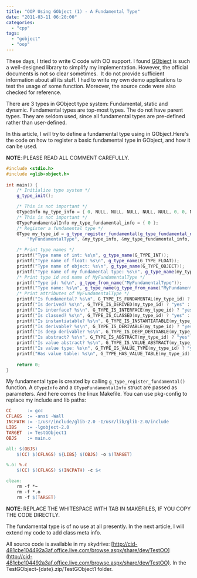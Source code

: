 ```yaml
---
title: "OOP Using GObject (1) - A Fundamental Type"
date: "2011-03-11 06:20:00"
categories: 
  - "cpp"
tags: 
  - "gobject"
  - "oop"
---
```


These days, I tried to write C code with OO support. I found [GObject](http://library.gnome.org/devel/gobject/stable/) is such a well-designed library to simplify my implementation. However, the official documents is not so clear sometimes.  It do not provide sufficient information about all its stuff. I had to write my own demo applications to test the usage of some function. Moreover, the source code were also checked for reference.

There are 3 types in GObject type system: Fundamental, static and dynamic. Fundamental types are top-most types. The do not have parent types. They are seldom used, since all fundamental types are pre-defined rather than user-defined.

In this article, I will try to define a fundamental type using in GObject.Here's the code on how to register a basic fundamental type in GObject, and how it can be used.

**NOTE**: PLEASE READ ALL COMMENT CAREFULLY.

```cpp
#include <stdio.h>
#include <glib-object.h>
 
int main() {
    /* Initialize type system */
    g_type_init();

    /* This is not important */
    GTypeInfo my_type_info = { 0, NULL, NULL, NULL, NULL, NULL, 0, 0, NULL, NULL };
    /* This is not important */
    GTypeFundamentalInfo my_type_fundamental_info = { 0 };
    /* Register a fundamental type */
    GType my_type_id = g_type_register_fundamental(g_type_fundamental_next(),
        "MyFundamentalType", &my_type_info, &my_type_fundamental_info, 0);

    /* Print type names */
    printf("Type name of int: %s\n", g_type_name(G_TYPE_INT));
    printf("Type name of float: %s\n", g_type_name(G_TYPE_FLOAT));
    printf("Type name of object: %s\n", g_type_name(G_TYPE_OBJECT));
    printf("Type name of my fundamental type: %s\n", g_type_name(my_type_id));
    /* Print type id and name of MyFundamentalType */
    printf("Type id: %d\n", g_type_from_name("MyFundamentalType"));
    printf("Type name: %s\n", g_type_name(g_type_from_name("MyFundamentalType")));
    /* Print attributes of MyFundamentalType */
    printf("Is fundamental? %s\n", G_TYPE_IS_FUNDAMENTAL(my_type_id) ? "yes" : "no");
    printf("Is derived? %s\n", G_TYPE_IS_DERIVED(my_type_id) ? "yes" : "no");
    printf("Is interface? %s\n", G_TYPE_IS_INTERFACE(my_type_id) ? "yes" : "no");
    printf("Is classed? %s\n", G_TYPE_IS_CLASSED(my_type_id) ? "yes" : "no");
    printf("Is instantiatable? %s\n", G_TYPE_IS_INSTANTIATABLE(my_type_id) ? "yes" : "no");
    printf("Is derivable? %s\n", G_TYPE_IS_DERIVABLE(my_type_id) ? "yes" : "no");
    printf("Is deep derivable? %s\n", G_TYPE_IS_DEEP_DERIVABLE(my_type_id) ? "yes" : "no");
    printf("Is abstract? %s\n", G_TYPE_IS_ABSTRACT(my_type_id) ? "yes" : "no");
    printf("Is value abstract? %s\n", G_TYPE_IS_VALUE_ABSTRACT(my_type_id) ? "yes" : "no");
    printf("Is value type: %s\n", G_TYPE_IS_VALUE_TYPE(my_type_id) ? "yes" : "no");
    printf("Has value table: %s\n", G_TYPE_HAS_VALUE_TABLE(my_type_id) ? "yes" : "no");
 
    return 0;
}
```

My fundamental type is created by calling `g_type_register_fundamental()` function. A `GTypeInfo` and a `GTypeFundamentalInfo` struct are passed as parameters. And here comes the linux Makefile. You can use pkg-config to replace my include and lib paths:

```makefile
CC      := gcc
CFLAGS  := -ansi -Wall
INCPATH := -I/usr/include/glib-2.0 -I/usr/lib/glib-2.0/include
LIBS    := -lgobject-2.0
TARGET  := TestGObject1
OBJS    := main.o

all: $(OBJS)
    $(CC) $(CFLAGS) ${LIBS} $(OBJS) -o $(TARGET)

%.o: %.c
    $(CC) $(CFLAGS) $(INCPATH) -c $<

clean:
    rm -f *~
    rm -f *.o
    rm -f $(TARGET)
```

**NOTE**: REPLACE THE WHITESPACE WITH TAB IN MAKEFILES, IF YOU COPY THE CODE DIRECTLY.

The fundamental type is of no use at all presently. In the next article, I will extend my code to add class meta info.

All source code is available in my skydrive: [http://cid-481cbe104492a3af.office.live.com/browse.aspx/share/dev/TestOO](http://cid-481cbe104492a3af.office.live.com/browse.aspx/share/dev/TestOO). In the TestGObject-{date}.zip/TestGObject1 folder.
